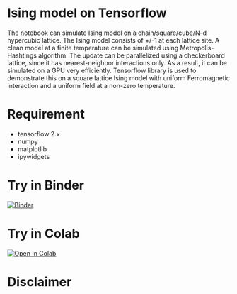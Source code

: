 # Ising model on Tensorflow
The notebook can simulate Ising model on a chain/square/cube/N-d hypercubic lattice.
The Ising model consists of +/-1 at each lattice site.
A clean model at a finite temperature can be simulated using Metropolis-Hashtings algorithm.
The update can be parallelized using a checkerboard lattice, since it has nearest-neighbor interactions only.
As a result, it can be simulated on a GPU very efficiently.
Tensorflow library is used to demonstrate this on a square lattice Ising model with uniform Ferromagnetic interaction and a uniform field at a non-zero temperature.

# Requirement
- tensorflow 2.x
- numpy
- matplotlib
- ipywidgets

# Try in Binder
[![Binder](https://mybinder.org/badge_logo.svg)](https://mybinder.org/v2/gh/sayanbasak0/ising-tensorflow/main?filepath=Ising_tensorflow_v2.ipynb)

# Try in Colab
[![Open In Colab](https://colab.research.google.com/assets/colab-badge.svg)](https://colab.research.google.com/github/sayanbasak0/ising-tensorflow/blob/main/Ising_tensorflow_v2.ipynb)

# Disclaimer

